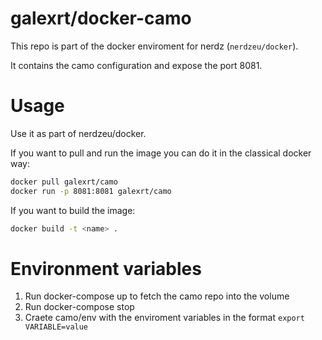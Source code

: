 # galexrt/docker-camo

This repo is part of the docker enviroment for nerdz (`nerdzeu/docker`).

It contains the camo configuration and expose the port 8081.

# Usage

Use it as part of nerdzeu/docker.

If you want to pull and run the image you can do it in the classical docker way:

```sh
docker pull galexrt/camo
docker run -p 8081:8081 galexrt/camo
```

If you want to build the image:

```sh
docker build -t <name> .
```

# Environment variables
1. Run docker-compose up to fetch the camo repo into the volume
2. Run docker-compose stop
3. Craete camo/env with the enviroment variables in the format `export VARIABLE=value`
